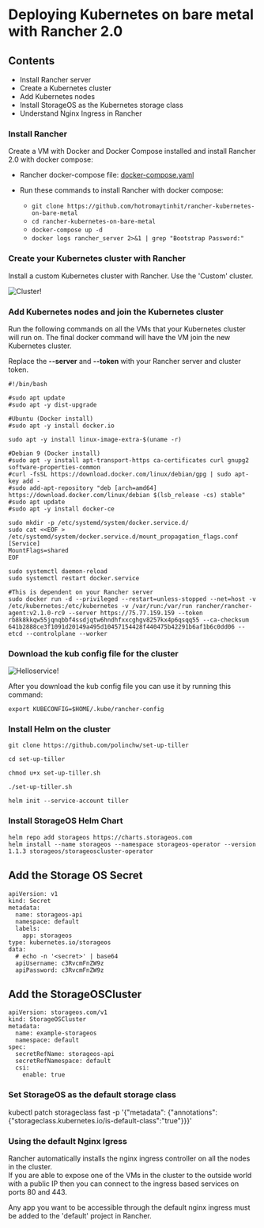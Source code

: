 # Deploying Kubernetes on bare metal with Rancher 2.0

## Contents

+ Install Rancher server
+ Create a Kubernetes cluster
+ Add Kubernetes nodes
+ Install StorageOS as the Kubernetes storage class
+ Understand Nginx Ingress in Rancher


### Install Rancher

Create a VM with Docker and Docker Compose installed and install Rancher 2.0 with docker compose:

+ Rancher docker-compose file:
 [docker-compose.yaml](https://github.com/polinchw/rancher-docker-compose/blob/master/docker-compose.yaml)

+ Run these commands to install Rancher with docker compose:
    +  ```git clone https://github.com/hotromaytinhit/rancher-kubernetes-on-bare-metal ```
    +  ```cd rancher-kubernetes-on-bare-metal ```
    +  ```docker-compose up -d```
    +  ```docker logs rancher_server 2>&1 | grep "Bootstrap Password:"```

### Create your Kubernetes cluster with Rancher

Install a custom Kubernetes cluster with Rancher.  Use the 'Custom' cluster.

![Cluster!](images/rancher.png)

### Add Kubernetes nodes and join the Kubernetes cluster

Run the following commands on all the VMs that your Kubernetes cluster will run on.  The final docker command
will have the VM join the new Kubernetes cluster.

Replace the **--server** and **--token** with your Rancher server and cluster token.

```
#!/bin/bash

#sudo apt update
#sudo apt -y dist-upgrade

#Ubuntu (Docker install)
#sudo apt -y install docker.io

sudo apt -y install linux-image-extra-$(uname -r)

#Debian 9 (Docker install)
#sudo apt -y install apt-transport-https ca-certificates curl gnupg2 software-properties-common
#curl -fsSL https://download.docker.com/linux/debian/gpg | sudo apt-key add -
#sudo add-apt-repository "deb [arch=amd64] https://download.docker.com/linux/debian $(lsb_release -cs) stable"
#sudo apt update
#sudo apt -y install docker-ce

sudo mkdir -p /etc/systemd/system/docker.service.d/
sudo cat <<EOF > /etc/systemd/system/docker.service.d/mount_propagation_flags.conf
[Service]
MountFlags=shared
EOF

sudo systemctl daemon-reload
sudo systemctl restart docker.service

#This is dependent on your Rancher server
sudo docker run -d --privileged --restart=unless-stopped --net=host -v /etc/kubernetes:/etc/kubernetes -v /var/run:/var/run rancher/rancher-agent:v2.1.0-rc9 --server https://75.77.159.159 --token rb8k8kkqw55jqnqbbf4ssdjqtw6hndhfxxcghgv8257kx4p6qsqq55 --ca-checksum 641b2888ce3f1091d20149a495d10457154428f440475b42291b6af1b6c0dd06 --etcd --controlplane --worker
```

### Download the kub config file for the cluster

![Helloservice!](images/kube.png)

After you download the kub config file you can use it by running this command:

```
export KUBECONFIG=$HOME/.kube/rancher-config
```

### Install Helm on the cluster

```
git clone https://github.com/polinchw/set-up-tiller

cd set-up-tiller

chmod u+x set-up-tiller.sh

./set-up-tiller.sh

helm init --service-account tiller

```

### Install StorageOS Helm Chart

```
helm repo add storageos https://charts.storageos.com
helm install --name storageos --namespace storageos-operator --version 1.1.3 storageos/storageoscluster-operator
```

## Add the Storage OS Secret
```
apiVersion: v1
kind: Secret
metadata:
  name: storageos-api
  namespace: default
  labels:
    app: storageos
type: kubernetes.io/storageos
data:
  # echo -n '<secret>' | base64
  apiUsername: c3RvcmFnZW9z
  apiPassword: c3RvcmFnZW9z

```

## Add the StorageOSCluster
```
apiVersion: storageos.com/v1
kind: StorageOSCluster
metadata:
  name: example-storageos
  namespace: default
spec:
  secretRefName: storageos-api
  secretRefNamespace: default
  csi:
    enable: true

```


### Set StorageOS as the default storage class

kubectl patch storageclass fast -p '{"metadata": {"annotations":{"storageclass.kubernetes.io/is-default-class":"true"}}}'

### Using the default Nginx Igress

Rancher automatically installs the nginx ingress controller on all the nodes in the cluster.  
If you are able to expose one of the VMs in the cluster to the outside world with a public IP
then you can connect to the ingress based services on ports 80 and 443.

Any app you want to be accessible through the default nginx ingress must be added to the 'default'
project in Rancher.

